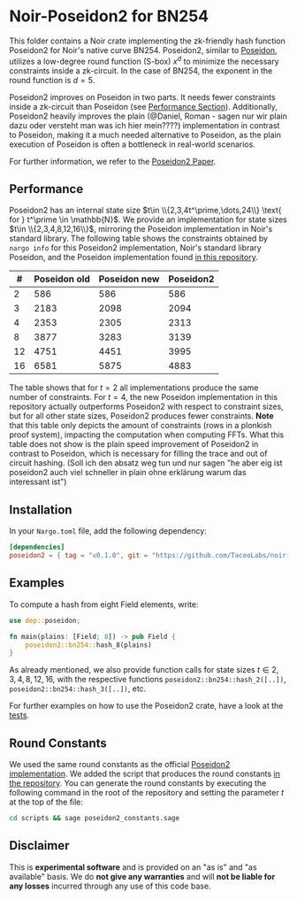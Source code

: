 # Noir-Poseidon2 for BN254

This folder contains a Noir crate implementing the zk-friendly hash function Poseidon2 for Noir's native curve BN254. Poseidon2, similar to [Poseidon](https://github.com/TaceoLabs/noir-poseidon/blob/f11787c2d2c42f7fb8757aafd98ac5ba61217fc7/poseidon/README.md), utilizes a low-degree round function (S-box) $x^d$ to minimize the necessary constraints inside a zk-circuit. In the case of BN254, the exponent in the round function is $d=5$.

Poseidon2 improves on Poseidon in two parts. It needs fewer constraints inside a zk-circuit than Poseidon (see [Performance Section](#performance)). Additionally, Poseidon2 heavily improves the plain (@Daniel, Roman - sagen nur wir plain dazu oder versteht man was ich hier mein????) implementation in contrast to Poseidon, making it a much needed alternative to Poseidon, as the plain execution of Poseidon is often a bottleneck in real-world scenarios.

For further information, we refer to the [Poseidon2 Paper](https://eprint.iacr.org/2023/323.pdf).

## Performance

Poseidon2 has an internal state size $t\in \\{2,3,4t^\prime,\dots,24\\} \text{ for } t^\prime \in \mathbb{N}$. We provide an implementation for state sizes $t\in \\{2,3,4,8,12,16\\}$, mirroring the Poseidon implementation in Noir's standard library. The following table shows the constraints obtained by `nargo info` for this Poseidon2 implementation, Noir's standard library Poseidon, and the Poseidon implementation found [in this repository](https://github.com/TaceoLabs/noir-poseidon/blob/f11787c2d2c42f7fb8757aafd98ac5ba61217fc7/poseidon/README.md).

| #   | Poseidon old | Poseidon new | Poseidon2 |
| --- | ------------ | ------------ | --------- |
| 2   | 586          | 586          | 586       |
| 3   | 2183         | 2098         | 2094      |
| 4   | 2353         | 2305         | 2313      |
| 8   | 3877         | 3283         | 3139      |
| 12  | 4751         | 4451         | 3995      |
| 16  | 6581         | 5875         | 4883      |

The table shows that for $t=2$ all implementations produce the same number of constraints. For $t=4$, the new Poseidon implementation in this repository actually outperforms Poseidon2 with respect to constraint sizes, but for all other state sizes, Poseidon2 produces fewer constraints. **Note** that this table only depicts the amount of constraints (rows in a plonkish proof system), impacting the computation when computing FFTs. What this table does not show is the plain speed improvement of Poseidon2 in contrast to Poseidon, which is necessary for filling the trace and out of circuit hashing. (Soll ich den absatz weg tun und nur sagen "he aber eig ist poseidon2 auch viel schneller in plain ohne erklärung warum das interessant ist")

## Installation

In your `Nargo.toml` file, add the following dependency:

```toml
[dependencies]
poseidon2 = { tag = "v0.1.0", git = "https://github.com/TaceoLabs/noir-poseidon", directory = "poseidon2"}
```

## Examples

To compute a hash from eight Field elements, write:

```Rust
use dep::poseidon;

fn main(plains: [Field; 8]) -> pub Field {
    poseidon2::bn254::hash_8(plains)
}
```

As already mentioned, we also provide function calls for state sizes $t\in {2,3,4,8,12,16}$, with the respective functions `poseidon2::bn254::hash_2([..])`, `poseidon2::bn254::hash_3([..])`, etc.

For further examples on how to use the Poseidon2 crate, have a look at the [tests](src/bn254/perm.nr).

## Round Constants

We used the same round constants as the official [Poseidon2 implementation](https://github.com/HorizenLabs/poseidon2/tree/main). We added the script that produces the round constants [in the repository](scripts/poseidon_constants.sage). You can generate the round constants by executing the following command in the root of the repository and setting the parameter $t$ at the top of the file:

```bash
cd scripts && sage poseidon2_constants.sage
```

## Disclaimer

This is **experimental software** and is provided on an "as is" and "as available" basis. We do **not give any warranties** and will **not be liable for any losses** incurred through any use of this code base.
